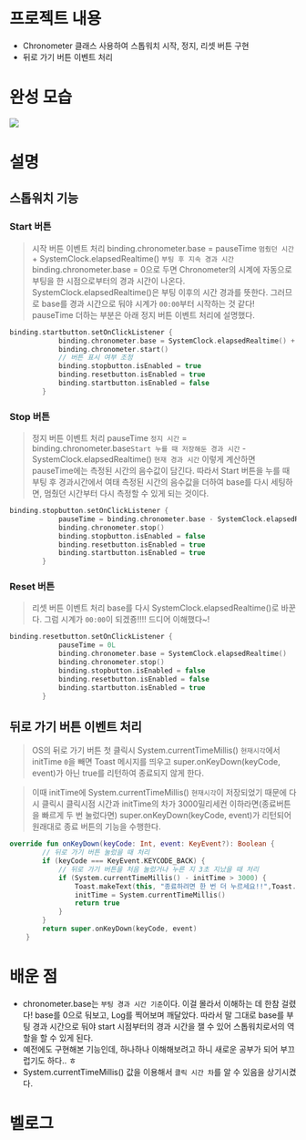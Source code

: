 # 프로젝트 내용
* Chronometer 클래스 사용하여 스톱워치 시작, 정지, 리셋 버튼 구현
* 뒤로 가기 버튼 이벤트 처리

# 완성 모습
![](https://velog.velcdn.com/images/kuronuma_daisy/post/bc8698a5-67f5-4176-a702-6c5e199619e4/image.gif)

# 설명
## 스톱워치 기능
### Start 버튼
> 시작 버튼 이벤트 처리
binding.chronometer.base = pauseTime `멈췄던 시간` + SystemClock.elapsedRealtime() `부팅 후 지속 경과 시간`
binding.chronometer.base = 0으로 두면 Chronometer의 시계에 자동으로 부팅을 한 시점으로부터의 경과 시간이 나온다. SystemClock.elapsedRealtime()은 부팅 이후의 시간 경과를 뜻한다. 그러므로 base를 경과 시간으로 둬야 시계가 `00:00`부터 시작하는 것 같다!
pauseTime 더하는 부분은 아래 정지 버튼 이벤트 처리에 설명했다.

```kotlin
binding.startbutton.setOnClickListener {
            binding.chronometer.base = SystemClock.elapsedRealtime() + pauseTime
            binding.chronometer.start()
            // 버튼 표시 여부 조정
            binding.stopbutton.isEnabled = true
            binding.resetbutton.isEnabled = true
            binding.startbutton.isEnabled = false
        }
```
### Stop 버튼
> 정지 버튼 이벤트 처리
pauseTime `정지 시간` = binding.chronometer.base`Start 누를 때 저장해둔 경과 시간` - SystemClock.elapsedRealtime() `현재 경과 시간`
이렇게 계산하면 pauseTime에는 측정된 시간의 음수값이 담긴다. 따라서 Start 버튼을 누를 때 부팅 후 경과시간에서 여태 측정된 시간의 음수값을 더하여 base를 다시 세팅하면, 멈췄던 시간부터 다시 측정할 수 있게 되는 것이다.

```kotlin
binding.stopbutton.setOnClickListener {
            pauseTime = binding.chronometer.base - SystemClock.elapsedRealtime()
            binding.chronometer.stop()
            binding.stopbutton.isEnabled = false
            binding.resetbutton.isEnabled = true
            binding.startbutton.isEnabled = true
        }
```
### Reset 버튼
> 리셋 버튼 이벤트 처리
base를 다시 SystemClock.elapsedRealtime()로 바꾼다. 그럼 시계가 `00:00`이 되겠죵!!!! 드디어 이해했다~!

```kotlin
binding.resetbutton.setOnClickListener {
            pauseTime = 0L
            binding.chronometer.base = SystemClock.elapsedRealtime()
            binding.chronometer.stop()
            binding.stopbutton.isEnabled = false
            binding.resetbutton.isEnabled = false
            binding.startbutton.isEnabled = true
        }
```
## 뒤로 가기 버튼 이벤트 처리
> OS의 뒤로 가기 버튼 첫 클릭시 System.currentTimeMillis() `현재시각`에서 initTime `0`을 빼면 Toast 메시지를 띄우고 super.onKeyDown(keyCode, event)가 아닌 true를 리턴하여 종료되지 않게 한다.

> 이때 initTime에 System.currentTimeMillis() `현재시각`이 저장되었기 때문에 다시 클릭시 클릭시점 시간과 initTime의 차가 3000밀리세컨 이하라면(종료버튼을 빠르게 두 번 눌렀다면) super.onKeyDown(keyCode, event)가 리턴되어 원래대로 종료 버튼의 기능을 수행한다.

```kotlin
override fun onKeyDown(keyCode: Int, event: KeyEvent?): Boolean {
        // 뒤로 가기 버튼 눌렀을 때 처리
        if (keyCode === KeyEvent.KEYCODE_BACK) {
            // 뒤로 가기 버튼을 처음 눌렀거나 누른 지 3초 지났을 때 처리
            if (System.currentTimeMillis() - initTime > 3000) {
                Toast.makeText(this, "종료하려면 한 번 더 누르세요!!",Toast.LENGTH_SHORT).show()
                initTime = System.currentTimeMillis()
                return true
            }
        }
        return super.onKeyDown(keyCode, event)
    }
```


# 배운 점
* chronometer.base는 `부팅 경과 시간 기준`이다. 이걸 몰라서 이해하는 데 한참 걸렸다! base를 0으로 둬보고, Log를 찍어보며 깨달았다. 따라서 말 그대로 base를 부팅 경과 시간으로 둬야 start 시점부터의 경과 시간을 잴 수 있어 스톱워치로서의 역할을 할 수 있게 된다. 
* 예전에도 구현해본 기능인데, 하나하나 이해해보려고 하니 새로운 공부가 되어 부끄럽기도 하다.. ㅎ
* System.currentTimeMillis() 값을 이용해서 `클릭 시간 차`를 알 수 있음을 상기시켰다.

# 벨로그

